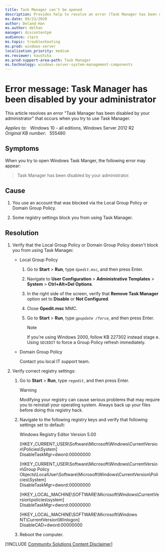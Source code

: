 ```yaml
---
title: Task Manager can't be opened
description: Provides help to resolve an error (Task Manager has been disabled by your administrator) that occurs when you try to use Task Manager.
ms.date: 09/23/2020
author: Deland-Han
ms.author: delhan
manager: dcscontentpm
audience: itpro
ms.topic: troubleshooting
ms.prod: windows-server
localization_priority: medium
ms.reviewer: kaushika
ms.prod-support-area-path: Task Manager 
ms.technology: windows-server-system-management-components 
---
```

# Error message: Task Manager has been disabled by your administrator

This article resolves an error "Task Manager has been disabled by your administrator" that occurs when you try to use Task Manager.

_Applies to:_ &nbsp; Windows 10 - all editions, Windows Server 2012 R2  
_Original KB number:_ &nbsp; 555480

## Symptoms

When you try to open Windows Task Manger, the following error may appear:

> Task Manager has been disabled by your administrator.

## Cause

1. You use an account that was blocked via the Local Group Policy or Domain Group Policy.

2. Some registry settings block you from using Task Manager.

## Resolution

1. Verify that the Local Group Policy or Domain Group Policy doesn't block you from using Task Manager.

    - Local Group Policy

        1. Go to **Start** > **Run**, type *`Gpedit.msc`*, and then press Enter.

        2. Navigate to **User Configuration** > **Administrative Templates** > **System** > **Ctrl+Alt+Del Options**.

        3. In the right side of the screen, verify that **Remove Task Manager** option set to **Disable** or **Not Configured**.

        4. Close **Gpedit.msc** MMC.

        5. Go to **Start** > **Run**, type *`gpupdate /force`*, and then press Enter.

            > [!NOTE]
            > If you're using Windows 2000, follow KB 227302 instead stage e. Using `SECEDIT` to force a Group Policy refresh immediately.

    - Domain Group Policy

        Contact you local IT support team.

2. Verify correct registry settings:

    1. Go to **Start** > **Run**, type *`regedit`*, and then press Enter.

        > [!WARNING]
        > Modifying your registry can cause serious problems that may require you to reinstall your operating system. Always back up your files before doing this registry hack.

    2. Navigate to the following registry keys and verify that following settings set to default:

        Windows Registry Editor Version 5.00

        [HKEY_CURRENT_USER\Software\Microsoft\Windows\CurrentVersion\Policies\System]  
        DisableTaskMgr=dword:00000000

        [HKEY_CURRENT_USER\Software\Microsoft\Windows\CurrentVersion\Group Policy Objects\LocalUser\Software\Microsoft\Windows\CurrentVersion\Policies\System]  
        DisableTaskMgr=dword:00000000

        [HKEY_LOCAL_MACHINE\SOFTWARE\Microsoft\Windows\CurrentVersion\policies\system\]  
        DisableTaskMgr=dword:00000000

        [HKEY_LOCAL_MACHINE\SOFTWARE\Microsoft\Windows NT\CurrentVersion\Winlogon]  
        DisableCAD=dword:00000000

    3. Reboot the computer.

[!INCLUDE [Community Solutions Content Disclaimer](../../includes/community-solutions-content-disclaimer.md)]

